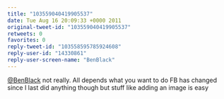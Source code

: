 ```yaml
---
title: "103559040419905537"
date: Tue Aug 16 20:09:33 +0000 2011
original-tweet-id: "103559040419905537"
retweets: 0
favorites: 0
reply-tweet-id: "103558595785924608"
reply-user-id: "14330861"
reply-user-screen-name: "BenBlack"
---
```

<a href="https://twitter.com/BenBlack">@BenBlack</a> not really. All depends what you want to do FB has changed since I last did anything though but stuff like adding an image is easy
